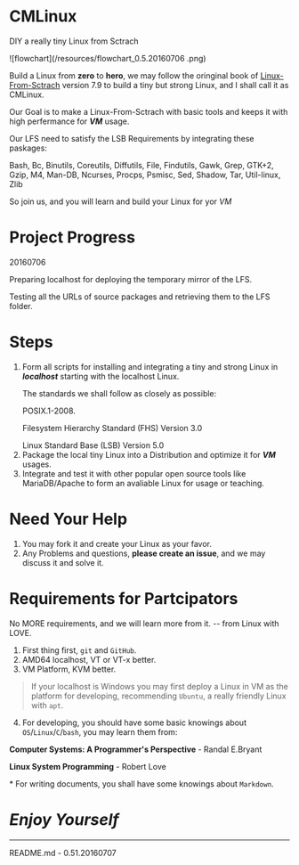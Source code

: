 # CMLinux
DIY a really tiny Linux from Sctrach

![flowchart](/resources/flowchart_0.5.20160706 .png)

Build a Linux from **zero** to **hero**, we may follow the oringinal book of [Linux-From-Sctrach](http://www.linuxfromscratch.org/lfs/downloads/stable/LFS-BOOK-7.9-NOCHUNKS.html) version 7.9 to build a tiny but strong Linux, and I shall call it as CMLinux.

> 
Our Goal is to make a Linux-From-Sctrach with basic tools and keeps it with high perfermance for ***VM*** usage.
> 
Our LFS need to satisfy the LSB Requirements by integrating these paskages:
> 
Bash, Bc, Binutils, Coreutils, Diffutils, File, Findutils, Gawk, Grep, GTK+2, Gzip, M4, Man-DB, Ncurses, Procps, Psmisc, Sed, Shadow, Tar, Util-linux, Zlib
>
So join us, and you will learn and build your Linux for yor *VM*

# Project Progress
20160706
> 
Preparing localhost for deploying the temporary mirror of the LFS.
>
Testing all the URLs of source packages and retrieving them to the LFS folder.

# Steps
1. Form all scripts for installing and integrating a tiny and strong Linux in ***localhost*** starting with the localhost Linux.
    > 
    The standards we shall follow as closely as possible:
    >> 
    POSIX.1-2008.
    >> 
    Filesystem Hierarchy Standard (FHS) Version 3.0
    >> 
    Linux Standard Base (LSB) Version 5.0
2. Package the local tiny Linux into a Distribution and optimize it for ***VM*** usages.
3. Integrate and test it with other popular open source tools like MariaDB/Apache to form an avaliable Linux for usage or teaching.

# Need Your Help
1. You may fork it and create your Linux as your favor.
2. Any Problems and questions, **please create an issue**, and we may discuss it and solve it.

# Requirements for Partcipators
> 
No MORE requirements, and we will learn more from it.  -- from Linux with LOVE.

1. First thing first, `git` and `GitHub`.
2. AMD64 localhost, VT or VT-x better.
3. VM Platform, KVM better.
> If your localhost is Windows you may first deploy a Linux in VM as the platform for developing, recommending `Ubuntu`, a really friendly Linux with `apt`.
4. For developing, you should have some basic knowings about `OS`/`Linux`/`C`/`bash`, you may learn them from:
> 
**Computer Systems: A Programmer's Perspective** -  Randal E.Bryant
> 
**Linux System Programming** - Robert Love 

\* For writing documents, you shall have some knowings about `Markdown`.

# *Enjoy Yourself*

---
README.md - 0.51.20160707